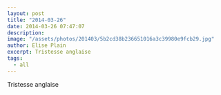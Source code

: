 ```yaml
---
layout: post
title: "2014-03-26"
date: 2014-03-26 07:47:07
description: 
image: "/assets/photos/201403/5b2cd38b236651016a3c39980e9fcb29.jpg"
author: Elise Plain
excerpt: Tristesse anglaise
tags: 
  - all
---
```


Tristesse anglaise
<p></p>
